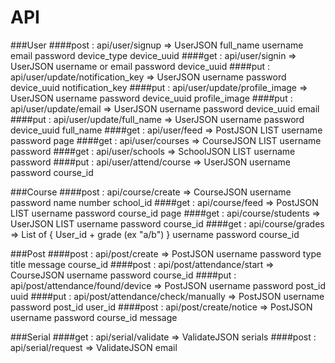 API
=================
###User
####post : api/user/signup => UserJSON
    full_name
    username
    email
    password
    device_type
    device_uuid
####get : api/user/signin => UserJSON
    username or email
    password
    device_uuid
####put : api/user/update/notification_key => UserJSON
    username
    password
    device_uuid
    notification_key
####put : api/user/update/profile_image => UserJSON
    username
    password
    device_uuid
    profile_image
####put : api/user/update/email => UserJSON
    username
    password
    device_uuid
    email
####put : api/user/update/full_name => UserJSON
    username
    password
    device_uuid
    full_name
####get : api/user/feed => PostJSON LIST
    username
    password
    page
####get : api/user/courses => CourseJSON LIST
    username
    password
####get : api/user/schools => SchoolJSON LIST
    username
    password
####put : api/user/attend/course => UserJSON
    username
    password
    course_id

###Course
####post : api/course/create => CourseJSON
    username
    password
    name
    number
    school_id
####get : api/course/feed => PostJSON LIST
    username
    password
    course_id
    page
####get : api/course/students => UserJSON LIST
    username
    password
    course_id
####get : api/course/grades => List of { User_id + grade (ex "a/b") }
    username
    password
    course_id

###Post
####post : api/post/create => PostJSON
    username
    password
    type
    title
    message
    course_id
####post : api/post/attendance/start => CourseJSON
    username
    password
    course_id
####put : api/post/attendance/found/device => PostJSON
    username
    password
    post_id
    uuid
####put : api/post/attendance/check/manually => PostJSON
    username
    password
    post_id
    user_id
####post : api/post/create/notice => PostJSON
    username
    password
    course_id
    message

###Serial
####get : api/serial/validate => ValidateJSON
    serials
####post : api/serial/request => ValidateJSON
    email
